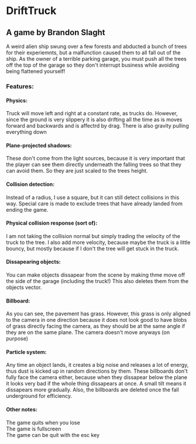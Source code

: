 # DriftTruck

## A game by Brandon Slaght

A weird alien ship swung over a few forests and abducted a bunch of trees for their experiemnts, but a malfunction caused them to all fall out of the ship.  As the owner of a terrible parking garage, you must push all the trees off the top of the garage so they don't interrupt business while avoiding being flattened yourself!

### Features:

#### Physics:
Truck will move left and right at a constant rate, as trucks do.  However, since the ground is very slippery it is also drifting all the time as is moves forward and backwards and is affectrd by drag.  There is also gravity pulling everything down

#### Plane-projected shadows:
These don't come from the light sources, because it is very important that the player can see them directly underneath the falling trees so that they can avoid them.  So they are just scaled to the trees height.

#### Collision detection:
Instead of a radius, I use a square, but it can still detect collisions in this way.  Special care is made to exclude trees that have already landed from ending the game.

#### Physical collision response (sort of):
I am not taking the collision normal but simply trading the velocity of the truck to the tree.  I also add more velocity, because maybe the truck is a little bouncy, but mostly because if I don't the tree will get stuck in the truck.

#### Dissapearing objects:
You can make objects dissapear from the scene by making thme move off the side of the garage (including the truck!)  This also deletes them from the objects vector.

#### Billboard:
As you can see, the pavement has grass.  However, this grass is only aligned to the camera in one direction because it does not look good to have blobs of grass directly facing the camera, as they should be at the same angle if they are on the same plane.  The camera doesn't move anyways (on purpose)

#### Particle system:
Any time an object lands, it creates a big noise and releases a lot of energy, thus dust is kicked up in random directions by them. These billboards don't fully face the camera either, because when they dissapear below the plane it looks very bad if the whole thing dissapears at once.  A small tilt means it dissapears more gradually.  Also, the billboards are deleted once the fall underground for efficiency.

#### Other notes:
The game quits when you lose  
The game is fullscreen  
The game can be quit with the esc key
